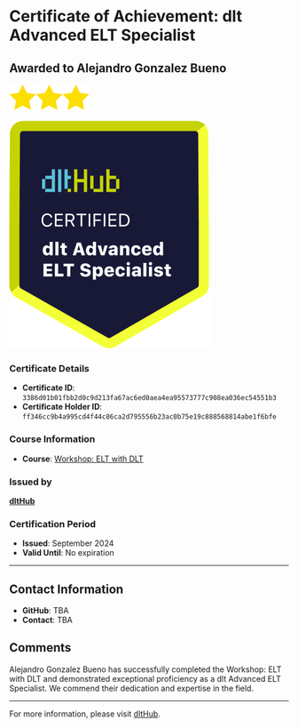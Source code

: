
# Certificate of Achievement: dlt Advanced ELT Specialist

## Awarded to **Alejandro Gonzalez Bueno**

<img src="../badges/star.png" width="48"><img src="../badges/star.png" width="48"><img src="../badges/star.png" width="48">

![Course Image](../badges/advanced_etl_specialist.png)

### Certificate Details
- **Certificate ID**: `3386d01b01fbb2d0c9d213fa67ac6ed0aea4ea95573777c908ea036ec54551b3`
- **Certificate Holder ID**: `ff346cc9b4a995cd4f44c86ca2d795556b23ac0b75e19c888568814abe1f6bfe`

### Course Information
- **Course**: [Workshop: ELT with DLT](https://github.com/dlt-hub/dlthub-education/tree/main/workshops/workshop_august_2024)

### Issued by
[**dltHub**](https://dlthub.com/) 

### Certification Period
- **Issued**: September 2024
- **Valid Until**: No expiration

---

## Contact Information
- **GitHub**: TBA
- **Contact**: TBA

## Comments
Alejandro Gonzalez Bueno has successfully completed the Workshop: ELT with DLT and demonstrated exceptional proficiency as a dlt Advanced ELT Specialist. We commend their dedication and expertise in the field.

---

For more information, please visit [dltHub](https://dlthub.com/).
    